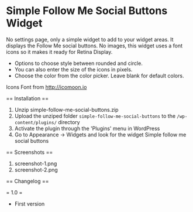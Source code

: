 Simple Follow Me Social Buttons Widget 
========================================

No settings page, only a simple widget to add to your widget areas. 
It displays the Follow Me social buttons. No images, this widget uses a font icons so it makes it ready for Retina Display.

* Options to choose style between rounded and circle.
* You can also enter the size of the icons in pixels.
* Choose the color from the color picker. Leave blank for default colors.

Icons Font from http://icomoon.io

== Installation ==

1. Unzip simple-follow-me-social-buttons.zip
2. Upload the unziped folder `simple-follow-me-social-buttons` to the `/wp-content/plugins/` directory
3. Activate the plugin through the \'Plugins\' menu in WordPress
4. Go to Appearance -> Widgets and look for the widget Simple follow me social buttons

== Screenshots ==

1. screenshot-1.png
2. screenshot-2.png

== Changelog ==

= 1.0 =
* First version